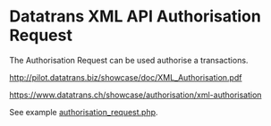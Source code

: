 Datatrans XML API Authorisation Request
=======================================

The Authorisation Request can be used authorise a transactions.

http://pilot.datatrans.biz/showcase/doc/XML_Authorisation.pdf

https://www.datatrans.ch/showcase/authorisation/xml-authorisation

See example [authorisation_request.php](../../examples/authorisation_request.php).
